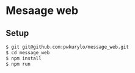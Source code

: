 # Mesaage web

## Setup
```sh
$ git git@github.com:pwkurylo/message_web.git
$ cd message_web
$ npm install
$ npm run
```

